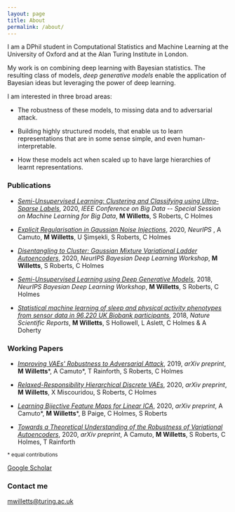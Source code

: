 ```yaml
---
layout: page
title: About
permalink: /about/
---
```


I am a DPhil student in Computational Statistics and Machine Learning at the University of Oxford and at the Alan Turing Institute in London. 

My work is on combining deep learning with Bayesian statistics. The resulting class of models, _deep generative models_ enable the application of Bayesian ideas but leveraging the power of deep learning.

I am interested in three broad areas:

- The robustness of these models, to missing data and to adversarial attack.

- Building highly structured models, that enable us to learn representations that are in some sense simple, and even human-interpretable. 

- How these models act when scaled up to have large hierarchies of learnt representations.

### Publications

- [_Semi-Unsupervised Learning: Clustering and Classifying using Ultra-Sparse Labels_](https://arxiv.org/abs/1901.08560), 2020, _IEEE Conference on Big Data -- Special Session on Machine Learning for Big Data_, **M Willetts**, S Roberts, C Holmes

- [_Explicit Regularisation in Gaussian Noise Injections_](https://papers.nips.cc/paper/2020/hash/c16a5320fa475530d9583c34fd356ef5-Abstract.html), 2020, _NeurIPS_ , A Camuto, **M Willetts**, U Şimşekli, S Roberts, C Holmes

- [_Disentangling to Cluster: Gaussian Mixture Variational Ladder Autoencoders_](https://arxiv.org/abs/1909.11501), 2020, _NeurIPS Bayesian Deep Learning Workshop_, **M Willetts**, S Roberts, C Holmes

- [_Semi-Unsupervised Learning using Deep Generative Models_](https://www.oxford-man.ox.ac.uk/wp-content/uploads/2020/03/Semi-supervised-Learning-with-Deep-Generative-Models.pdf), 2018, _NeurIPS Bayesian Deep Learning Workshop_, **M Willetts**, S Roberts, C Holmes

- [_Statistical machine learning of sleep and physical activity phenotypes from sensor data in 96,220 UK Biobank participants_](https://www.nature.com/articles/s41598-018-26174-1), 2018, _Nature Scientific Reports_, **M Willetts**, S Hollowell, L Aslett, C Holmes & A Doherty

### Working Papers

- [_Improving VAEs' Robustness to Adversarial Attack_](https://arxiv.org/abs/1906.00230), 2019, _arXiv preprint_, **M Willetts**\*, A Camuto\*, T Rainforth, S Roberts, C Holmes 

- [_Relaxed-Responsibility Hierarchical Discrete VAEs_](https://arxiv.org/abs/2007.07307), 2020, _arXiv preprint_, **M Willetts**, X Miscouridou, S Roberts, C Holmes 

- [_Learning Bijective Feature Maps for Linear ICA_](https://arxiv.org/abs/2002.07766), 2020, _arXiv preprint_, A Camuto\*, **M Willetts**\*, B Paige, C Holmes, S Roberts

- [_Towards a Theoretical Understanding of the Robustness of Variational Autoencoders_](https://arxiv.org/pdf/2007.07365), 2020, _arXiv preprint_, A Camuto, **M Willetts**, S Roberts, C Holmes, T Rainforth

<sup>\* equal contributions</sup>

[Google Scholar](https://scholar.google.com/citations?user=cuy1270AAAAJ&hl)

### Contact me

[mwilletts@turing.ac.uk](mwilletts@turing.ac.uk)
